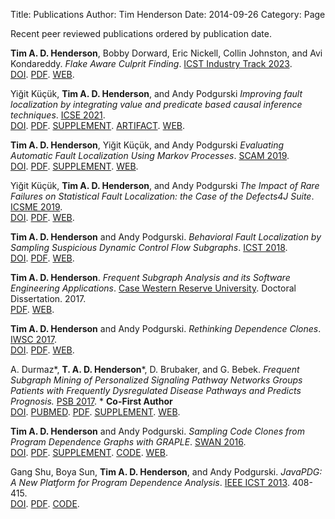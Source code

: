 Title: Publications
Author: Tim Henderson
Date: 2014-09-26
Category: Page

Recent peer reviewed publications ordered by publication date.

**Tim A. D. Henderson**, Bobby Dorward, Eric Nickell, Collin Johnston, and Avi Kondareddy.
*Flake Aware Culprit Finding*.  [ICST Industry Track 2023](https://conf.researchr.org/home/icst-2023).
<br/>
[DOI](http://tba).
[PDF]({static}/pdfs/icst-2023.pdf).
[WEB]({filename}/papers/2023-icst.md).

Yiğit Küçük, **Tim A. D. Henderson**, and Andy Podgurski
*Improving fault localization by integrating value and predicate based causal inference techniques*.  [ICSE 2021](https://conf.researchr.org/details/icse-2021/icse-2021-papers/72/Improving-Fault-Localization-by-Integrating-Value-and-Predicate-Based-Causal-Inferenc).
<br/>
[DOI](https://doi.org/10.1109/ICSE43902.2021.00066).
[PDF]({static}/pdfs/icse-2021.pdf).
[SUPPLEMENT]({static}/pdfs/icse-2021-supplement.pdf).
[ARTIFACT](https://doi.org/10.5281/zenodo.4441439).
[WEB]({filename}/papers/2021-icse.md).

**Tim A. D. Henderson**, Yiğit Küçük, and Andy Podgurski
*Evaluating Automatic Fault Localization Using Markov Processes*.  [SCAM 2019](http://www.ieee-scam.org/2019/).
<br/>
[DOI](https://doi.org/10.1109/SCAM.2019.00021).
[PDF]({static}/pdfs/scam-2019.pdf).
[SUPPLEMENT]({static}/pdfs/scam-2019-supplement.pdf).
[WEB]({filename}/papers/2019-scam.md).

Yiğit Küçük, **Tim A. D. Henderson**, and Andy Podgurski
*The Impact of Rare Failures on Statistical Fault Localization: the Case of the Defects4J Suite*.  [ICSME 2019](https://icsme2019.github.io/).
<br/>
[DOI](http://tba).
[PDF]({static}/pdfs/icsme-2019.pdf).
[WEB]({filename}/papers/2019-icsme.md).

**Tim A. D. Henderson** and Andy Podgurski.
*Behavioral Fault Localization by Sampling Suspicious Dynamic Control Flow
Subgraphs*.  [ICST 2018](http://www.es.mdh.se/icst2018/).
<br/>
[DOI](https://dx.doi.org/10.1109/ICST.2018.00019).
[PDF]({static}/pdfs/icst-2018.pdf).
[WEB]({filename}/papers/2018-icst.md).

**Tim A. D. Henderson**. *Frequent Subgraph Analysis and its Software Engineering Applications*.
[Case Western Reserve University](http://case.edu/). Doctoral Dissertation. 2017.
<br/>
[PDF]({static}/pdfs/dissertation.pdf).
[WEB]({filename}/papers/2017-dissertation.md).

**Tim A. D. Henderson** and Andy Podgurski.
*Rethinking Dependence Clones*.
[IWSC 2017](https://iwsc2017.github.io/).
<br/>
[DOI](https://doi.org/10.1109/IWSC.2017.7880512).
[PDF]({static}/pdfs/iwsc-2017.pdf).
[WEB]({filename}/papers/2017-iwsc.md).

A. Durmaz\*, **T. A. D. Henderson**\*, D.  Brubaker, and G. Bebek. *Frequent
Subgraph Mining of Personalized Signaling Pathway Networks Groups Patients with
Frequently Dysregulated Disease Pathways and Predicts Prognosis.*
[PSB 2017](http://psb.stanford.edu/).  \* **Co-First Author**
<br/>
[DOI](http://dx.doi.org/10.1142/9789813207813\_0038).
[PUBMED](https://www.ncbi.nlm.nih.gov/pubmed/27896993).
[PDF]({static}/pdfs/psb-2017.pdf).
[SUPPLEMENT]({static}/pdfs/psb-2017-supplemental.pdf).
[WEB]({filename}/papers/2017-psb.md).

**Tim A. D. Henderson** and Andy Podgurski. *Sampling Code Clones from Program
Dependence Graphs with GRAPLE*.
[SWAN 2016](http://softwareanalytics.ca/swan16/Home.html).
<br/>
[DOI](https://dx.doi.org/10.1145/2989238.2989241).
[PDF]({static}/pdfs/swan-2016.pdf).
[SUPPLEMENT]({static}/pdfs/swan-2016-supplemental.pdf).
[CODE](https://github.com/timtadh/graple).
[WEB]({filename}/papers/2016-swan.md).

Gang Shu, Boya Sun, **Tim A. D. Henderson**, and Andy Podgurski. *JavaPDG: A New
Platform for Program Dependence Analysis*. [IEEE ICST 2013](http://www.icst.lu/). 408-415.
<br/>
[DOI](https://dx.doi.org/10.1109/ICST.2013.57).
[PDF]({static}/pdfs/javapdg.pdf).
[CODE]({static}/tars/javapdg.jar).
